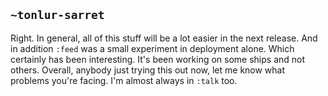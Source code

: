 ## `~tonlur-sarret`
Right. In general, all of this stuff will be a lot easier in the next release. And in addition `:feed` was a small experiment in deployment alone. Which certainly has been interesting. It's been working on some ships and not others. Overall, anybody just trying this out now, let me know what problems you're facing. I'm almost always in `:talk` too.